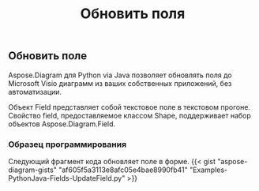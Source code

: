 ﻿---
title: Обновить поля
type: docs
weight: 20
url: /ru/python-java/update-fields/
description: В этом разделе объясняется, как обновлять поля.
---
## **Обновить поле**
Aspose.Diagram для Python via Java позволяет обновлять поля до Microsoft Visio диаграмм из ваших собственных приложений, без автоматизации.

Объект Field представляет собой текстовое поле в текстовом прогоне. Свойство field, предоставляемое классом Shape, поддерживает набор объектов Aspose.Diagram.Field.

### **Образец программирования**
Следующий фрагмент кода обновляет поле в форме.
{{< gist "aspose-diagram-gists" "af605f5a3113e8afc05e4bae8990fb41" "Examples-PythonJava-Fields-UpdateField.py" >}}

